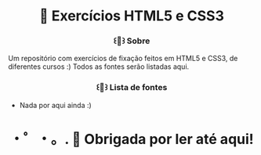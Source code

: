 <div align="center">
   <h1> 📂 Exercícios HTML5 e CSS3 </h1>
</div>

<div align="center">
  <h3> ꒰💌꒱ Sobre </h3>
</div>

Um repositório com exercícios de fixação feitos em HTML5 e CSS3, de diferentes cursos :)
Todos as fontes serão listadas aqui. 

<div align="center">
  <h3> ꒰💌꒱ Lista de fontes </h3>
</div>

- Nada por aqui ainda :)

<div align="center">
  <h1>・゜・。. 🚀 Obrigada por ler até aqui! </h1>
</div>
